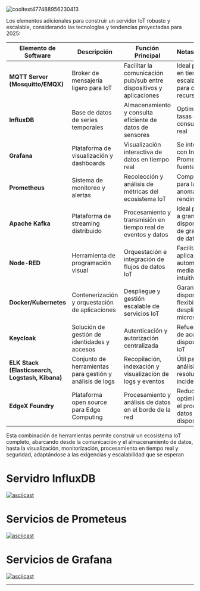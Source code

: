 ![cooltext477488956230413](https://github.com/user-attachments/assets/af9da036-ee38-4230-951e-4fee30717e9e)


Los elementos adicionales para construir un servidor IoT robusto y escalable, considerando las tecnologías y tendencias proyectadas para 2025:

| Elemento de Software                                | Descripción                                                   | Función Principal                                                        | Notas/Consideraciones                                                                  |
|-----------------------------------------------------|---------------------------------------------------------------|---------------------------------------------------------------------------|----------------------------------------------------------------------------------------|
| **MQTT Server (Mosquitto/EMQX)**                      | Broker de mensajería ligero para IoT                          | Facilitar la comunicación pub/sub entre dispositivos y aplicaciones        | Ideal para transmisión en tiempo real; escalable y optimizado para dispositivos con recursos limitados |
| **InfluxDB**                                       | Base de datos de series temporales                            | Almacenamiento y consulta eficiente de datos de sensores                   | Optimizada para altas tasas de escritura y consultas en tiempo real                     |
| **Grafana**                                        | Plataforma de visualización y dashboards                       | Visualización interactiva de datos en tiempo real                          | Se integra fácilmente con InfluxDB, Prometheus y otras fuentes                         |
| **Prometheus**                                     | Sistema de monitoreo y alertas                                 | Recolección y análisis de métricas del ecosistema IoT                      | Complementa Grafana para la detección de anomalías y gestión del rendimiento              |
| **Apache Kafka**                                   | Plataforma de streaming distribuido                           | Procesamiento y transmisión en tiempo real de eventos y datos              | Ideal para integraciones a gran escala, alta disponibilidad y manejo de grandes volúmenes de datos |
| **Node-RED**                                       | Herramienta de programación visual                             | Orquestación e integración de flujos de datos IoT                          | Facilita la creación de aplicaciones de automatización mediante una interfaz intuitiva   |
| **Docker/Kubernetes**                              | Contenerización y orquestación de aplicaciones                   | Despliegue y gestión escalable de servicios IoT                            | Garantiza alta disponibilidad y flexibilidad en el despliegue de microservicios           |
| **Keycloak**                                       | Solución de gestión de identidades y accesos                    | Autenticación y autorización centralizada                                  | Refuerza la seguridad de acceso a dispositivos y servicios IoT                         |
| **ELK Stack (Elasticsearch, Logstash, Kibana)**    | Conjunto de herramientas para gestión y análisis de logs         | Recopilación, indexación y visualización de logs y eventos                   | Útil para monitorización, análisis de seguridad y resolución de incidencias              |
| **EdgeX Foundry**                                  | Plataforma open source para Edge Computing                      | Procesamiento y análisis de datos en el borde de la red                      | Reduce latencia y optimiza la eficiencia en el procesamiento de datos desde dispositivos IoT |

Esta combinación de herramientas permite construir un ecosistema IoT completo, abarcando desde la comunicación y el almacenamiento de datos, hasta la visualización, monitorización, procesamiento en tiempo real y seguridad, adaptándose a las exigencias y escalabilidad que se esperan 

# Servidro InfluxDB
[![asciicast](https://asciinema.org/a/620847.svg)](https://asciinema.org/a/620847)

# Servicios de Prometeus
[![asciicast](https://asciinema.org/a/620959.svg)](https://asciinema.org/a/620959)

# Servicios de Grafana
[![asciicast](https://asciinema.org/a/621175.svg)](https://asciinema.org/a/621175)

---




